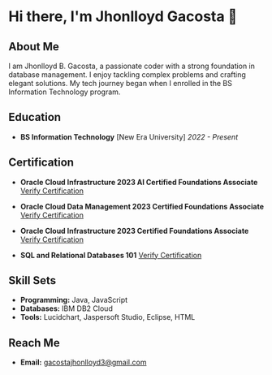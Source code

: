 # Hi there, I'm Jhonlloyd Gacosta 👋

## About Me

I am Jhonlloyd B. Gacosta, a passionate coder with a strong foundation in database management. I enjoy tackling complex problems and crafting elegant solutions. My tech journey began when I enrolled in the BS Information Technology program.

## Education

- **BS Information Technology** 
  [New Era University]
  _2022 - Present_

## Certification

- **Oracle Cloud Infrastructure 2023 AI Certified Foundations Associate**
  [Verify Certification](https://catalog-education.oracle.com/pls/certview/sharebadge?id=945DECA2CD423EAF5006966BD23F4FE3F4F6DED31CAF0A348502278DEE620E9A&fbclid=IwAR2SRJqgf4ruqe6VPq07GUk4cPgS78p9jqTky6izkWWI0EPEo7QPs_cYlhc)

- **Oracle Cloud Data Management 2023 Certified Foundations Associate**
  [Verify Certification](https://catalog-education.oracle.com/pls/certview/sharebadge?id=C1BA3B66395B753A66663758B21A8AED8951DFC83B42CB3430D3540403371E10&fbclid=IwAR1dFO7rixXGkCY2yhY8QjGyWPXFVhMFn0kfIcofkvgOQgQS-0yajSgDmfg)

- **Oracle Cloud Infrastructure 2023 Certified Foundations Associate**
  [Verify Certification](https://catalog-education.oracle.com/pls/certview/sharebadge?id=42011B68FF8532C16D1B5899D3F5C346305933B20AA751DE12C9D6701FF47365&fbclid=IwAR2ylJIjb9lui1NEHWwhq4eaQkeqYEMHLRUZxf-jzx3TzTxa1bNzfda1hqA)

- **SQL and Relational Databases 101**
  [Verify Certification](https://courses.cognitiveclass.ai/certificates/205660f3fa314da4a07fa490eb07170d)

## Skill Sets

- **Programming:** Java, JavaScript
- **Databases:** IBM DB2 Cloud
- **Tools:** Lucidchart, Jaspersoft Studio, Eclipse, HTML

## Reach Me

- **Email:** gacostajhonlloyd3@gmail.com
